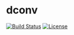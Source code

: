 # dconv

[![Build Status](https://github.com/mrabine/dconv/workflows/build-test/badge.svg)](https://github.com/mrabine/dconv/actions?query=workflow%3Abuild-test)
[![License](https://img.shields.io/badge/license-MIT-blue.svg)](https://github.com/mrabine/dconv/blob/main/LICENSE)
